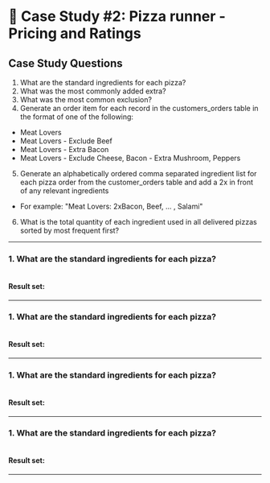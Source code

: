 # :pizza: Case Study #2: Pizza runner - Pricing and Ratings

## Case Study Questions

1. What are the standard ingredients for each pizza?
2. What was the most commonly added extra?
3. What was the most common exclusion?
4. Generate an order item for each record in the customers_orders table in the format of one of the following:
- Meat Lovers
- Meat Lovers - Exclude Beef
- Meat Lovers - Extra Bacon
- Meat Lovers - Exclude Cheese, Bacon - Extra Mushroom, Peppers
5. Generate an alphabetically ordered comma separated ingredient list for each pizza order from the customer_orders table and add a 2x in front of any relevant ingredients
- For example: "Meat Lovers: 2xBacon, Beef, ... , Salami"
6. What is the total quantity of each ingredient used in all delivered pizzas sorted by most frequent first?

***

###  1. What are the standard ingredients for each pizza?

```sql

``` 
	
#### Result set:

***

###  1. What are the standard ingredients for each pizza?

```sql

``` 
	
#### Result set:

***

###  1. What are the standard ingredients for each pizza?

```sql

``` 
	
#### Result set:

***

###  1. What are the standard ingredients for each pizza?

```sql

``` 
	
#### Result set:

***
